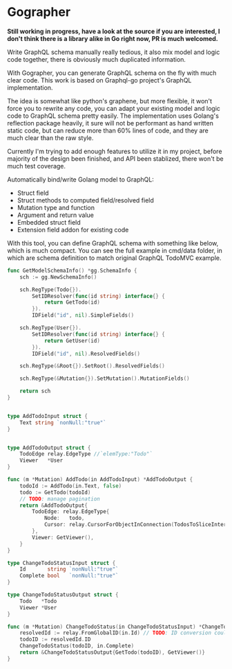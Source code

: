 # Gographer
**Still working in progress, have a look at the source if you are interested, I don't think there is a library alike in Go right now, PR is much welcomed.**

Write GraphQL schema manually really tedious, it also mix model and logic code together, there is obviously much duplicated information.

With Gographer,
you can generate GraphQL schema on the fly with much clear code. This work is based on Graphql-go project's GraphQL implementation.

The idea is somewhat like python's graphene, but more flexible, it won't force you to rewrite any code, you can adapt your existing model and logic code to GraphQL schema pretty easily.
The implementation uses Golang's reflection package heavily, it sure will not be performant as hand written static code, but can reduce more than 60% lines of code, and they are much clear than the raw style.

Currently I'm trying to add enough features to utilize it in my project, before majority of the design been finished, and API been stablized, there won't be much test coverage.

Automatically bind/write Golang model to GraphQL:

* Struct field
* Struct methods to computed field/resolved field
* Mutation type and function
* Argument and return value
* Embedded struct field
* Extension field addon for existing code


With this tool, you can define GraphQL schema with something like below, which is much compact. You can see the full example in cmd/data folder, in which are schema definition to match original GraphQL TodoMVC example.
```go
func GetModelSchemaInfo() *gg.SchemaInfo {
	sch := gg.NewSchemaInfo()

	sch.RegType(Todo{}).
		SetIDResolver(func(id string) interface{} {
			return GetTodo(id)
		}).
		IDField("id", nil).SimpleFields()

	sch.RegType(User{}).
		SetIDResolver(func(id string) interface{} {
			return GetUser(id)
		}).
		IDField("id", nil).ResolvedFields()

	sch.RegType(&Root{}).SetRoot().ResolvedFields()

	sch.RegType(&Mutation{}).SetMutation().MutationFields()

	return sch
}


type AddTodoInput struct {
	Text string `nonNull:"true"`
}


type AddTodoOutput struct {
	TodoEdge relay.EdgeType //`elemType:"Todo"`
	Viewer   *User
}

func (m *Mutation) AddTodo(in AddTodoInput) *AddTodoOutput {
	todoId := AddTodo(in.Text, false)
	todo := GetTodo(todoId)
	// TODO: manage pagination
	return &AddTodoOutput{
		TodoEdge: relay.EdgeType{
			Node:   todo,
			Cursor: relay.CursorForObjectInConnection(TodosToSliceInterface(GetTodos("any")), todo),
		},
		Viewer: GetViewer(),
	}
}

type ChangeTodoStatusInput struct {
	Id       string `nonNull:"true"`
	Complete bool   `nonNull:"true"`
}

type ChangeTodoStatusOutput struct {
	Todo   *Todo
	Viewer *User
}

func (m *Mutation) ChangeTodoStatus(in ChangeTodoStatusInput) *ChangeTodoStatusOutput {
	resolvedId := relay.FromGlobalID(in.Id) // TODO: ID conversion could be handled outside the function
	todoID := resolvedId.ID
	ChangeTodoStatus(todoID, in.Complete)
	return &ChangeTodoStatusOutput{GetTodo(todoID), GetViewer()}
}
```


